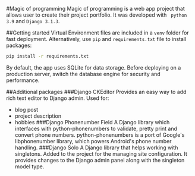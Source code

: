 #Magic of programming
Magic of programming is a web app project that allows user to create their project portfolio. It was developed with ` python 3.9` and `Django 3.1.3`.

##Getting started
Virtual Environment files are included in a `venv` folder for fast deployment. Alternatively, use `pip` and `requirements.txt` file to install packages: 

```bash
pip install -r requirements.txt
```

By default, the app uses SQLite for data storage. Before deploying on a production server, switch the database engine for security and performance.

##Additional packages
###Django CKEditor
Provides an easy way to add rich text editor to Django admin. 
Used for:
* blog post
* project description
* hobbies 
###Django Phonenumber Field
A Django library which interfaces with python-phonenumbers to validate, pretty print and convert phone numbers. python-phonenumbers is a port of Google's libphonenumber library, which powers Android's phone number handling.
###Django Solo
A Django library that helps working with singletons. Added to the project for the managing site configuration. It provides changes to the Django admin panel along with the singleton model type. 
